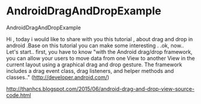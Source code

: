 # AndroidDragAndDropExample
AndroidDragAndDropExample

Hi , today i would like to share with you this tutorial , about drag and drop in android .Base on this tutorial you can make some interesting . .ok, now.. Let's start..
first, you have to know "with the Android drag/drop framework, you can allow your users to move data from one View to another View in the current layout using a graphical drag and drop gesture. The framework includes a drag event class, drag listeners, and helper methods and classes.." (http://developer.android.com/)

http://thanhcs.blogspot.com/2015/06/android-drag-and-drop-view-source-code.html

